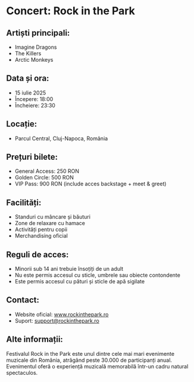 # Concert: Rock in the Park

## Artiști principali:
- Imagine Dragons
- The Killers
- Arctic Monkeys

## Data și ora:
- 15 iulie 2025
- Începere: 18:00
- Încheiere: 23:30

## Locație:
- Parcul Central, Cluj-Napoca, România

## Prețuri bilete:
- General Access: 250 RON
- Golden Circle: 500 RON
- VIP Pass: 900 RON (include acces backstage + meet & greet)

## Facilități:
- Standuri cu mâncare și băuturi
- Zone de relaxare cu hamace
- Activități pentru copii
- Merchandising oficial

## Reguli de acces:
- Minorii sub 14 ani trebuie însoțiți de un adult
- Nu este permis accesul cu sticle, umbrele sau obiecte contondente
- Este permis accesul cu pături și sticle de apă sigilate

## Contact:
- Website oficial: www.rockinthepark.ro
- Suport: support@rockinthepark.ro

## Alte informații:
Festivalul Rock in the Park este unul dintre cele mai mari evenimente muzicale din România, atrăgând peste 30.000 de participanți anual. Evenimentul oferă o experiență muzicală memorabilă într-un cadru natural spectaculos.